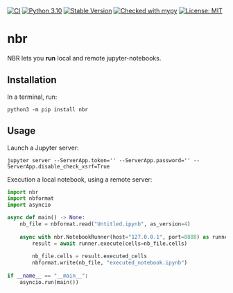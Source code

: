 [![CI](https://github.com/zhivykh/nbr/workflows/CI/badge.svg)](https://github.com/zhivykh/nbr/actions/workflows/main.yml)
[![Python 3.10](https://img.shields.io/badge/python-3.10-blue.svg)](https://www.python.org/downloads/release/python-3100/)
[![Stable Version](https://img.shields.io/pypi/v/nbr?color=blue)](https://pypi.org/project/nbr/)
[![Checked with mypy](http://www.mypy-lang.org/static/mypy_badge.svg)](http://mypy-lang.org/)
[![License: MIT](https://img.shields.io/badge/License-MIT-yellow.svg)](https://opensource.org/licenses/MIT)

# nbr
NBR lets you **run** local and remote jupyter-notebooks.

## Installation
In a terminal, run:
```
python3 -m pip install nbr
```

## Usage

Launch a Jupyter server:
```
jupyter server --ServerApp.token='' --ServerApp.password='' --ServerApp.disable_check_xsrf=True
```

Execution a local notebook, using a remote server:


```python
import nbr
import nbformat
import asyncio

async def main() -> None:
    nb_file = nbformat.read("Untitled.ipynb", as_version=4)
    
    async with nbr.NotebookRunner(host="127.0.0.1", port=8888) as runner:
        result = await runner.execute(cells=nb_file.cells)
        
        nb_file.cells = result.executed_cells
        nbformat.write(nb_file, "executed_notebook.ipynb")
    
if __name__ == "__main__":
    asyncio.run(main())
```